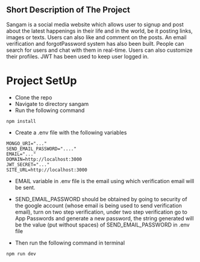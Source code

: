 ## Short Description of The Project
Sangam is a social media website which allows user to signup and post about the latest happenings in their life and in the world, be it posting links, images or texts. Users can also like and comment on the posts. An email verification and forgotPassword system has also been built. People can search for users and chat with them in real-time. Users can also customize their profiles. JWT has been used to keep user logged in.

# Project SetUp
- Clone the repo
- Navigate to directory sangam
- Run the following command
``` shell
npm install
```

- Create a .env file with the following variables
``` .env
MONGO_URI="..."
SEND_EMAIL_PASSWORD="...."
EMAIL="..."
DOMAIN=http://localhost:3000
JWT_SECRET="..."
SITE_URL=http://localhost:3000
```
- EMAIL variable in .env file is the email using which verification email will be sent.
- SEND_EMAIL_PASSWORD should be obtained by going to security of the google account (whose email is being used to send verification email), turn on two step verification, under two step verification go to App Passwords and generate a new password, the string generated will be the value (put without spaces) of SEND_EMAIL_PASSWORD in .env file

- Then run the following command in terminal
```shell
npm run dev
```